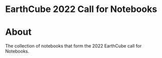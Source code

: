 # EarthCube 2022 Call for Notebooks

# About

The collection of notebooks that form the 2022 EarthCube call for Notebooks.

